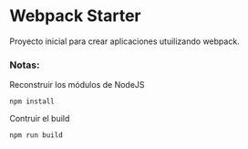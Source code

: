 # Webpack Starter

Proyecto inicial para crear aplicaciones utuilizando webpack.

### Notas:
Reconstruir los módulos de NodeJS
```
npm install
```

Contruir el build
```
npm run build
```